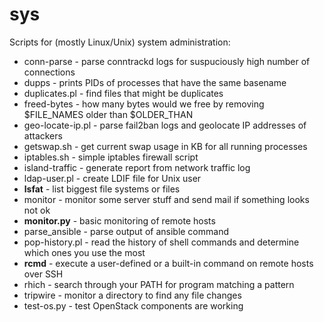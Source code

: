 sys
===

Scripts for (mostly Linux/Unix) system administration:

* conn-parse - parse conntrackd logs for suspuciously high number of connections
* dupps - prints PIDs of processes that have the same basename
* duplicates.pl - find files that might be duplicates
* freed-bytes - how many bytes would we free by removing $FILE_NAMES older than $OLDER_THAN
* geo-locate-ip.pl - parse fail2ban logs and geolocate IP addresses of attackers
* getswap.sh - get current swap usage in KB for all running processes
* iptables.sh - simple iptables firewall script
* island-traffic - generate report from network traffic log
* ldap-user.pl - create LDIF file for Unix user
* **lsfat** - list biggest file systems or files
* monitor - monitor some server stuff and send mail if something looks not ok
* **monitor.py** - basic monitoring of remote hosts
* parse_ansible - parse output of ansible command
* pop-history.pl - read the history of shell commands and determine which ones you use the most
* **rcmd** - execute a user-defined or a built-in command on remote hosts over SSH
* rhich - search through your PATH for program matching a pattern
* tripwire - monitor a directory to find any file changes
* test-os.py - test OpenStack components are working

